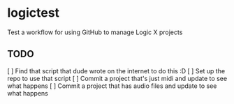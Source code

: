 # logictest
Test a workflow for using GitHub to manage Logic X projects

## TODO

[ ] Find that script that dude wrote on the internet to do this :D
[ ] Set up the repo to use that script
[ ] Commit a project that's just midi and update to see what happens
[ ] Commit a project that has audio files and update to see what happens
